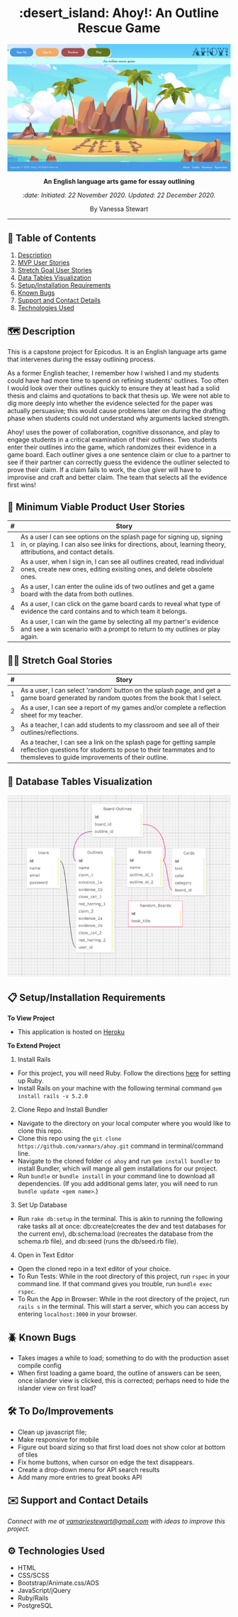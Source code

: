<h1 align="center">:desert_island: Ahoy!: An Outline Rescue Game</h1>  
<img align="center" src="/app/assets/images/splashpage.png">
<p align="center"><b>An English language arts game for essay outlining</b></p>
<p align="center"><em>:date:  Initiated: 22 November 2020. Updated: 22 December 2020.</em></p>
<p align="center">By Vanessa Stewart</p>
<hr/>

## :book: Table of Contents
1. [Description](https://github.com/vanmars/ahoy#world_map-description)
1. [MVP User Stories](https://github.com/vanmars/ahoy#raising_hand-minimum-viable-product-user-stories)
1. [Stretch Goal User Stories](https://github.com/vanmars/ahoy#weight_lifting_woman-stretch-goal-stories)
1. [Data Tables Visualization](https://github.com/vanmars/ahoy#mag_right-database-tables-visualization)
1. [Setup/Installation Requirements](https://github.com/vanmars/ahoy#clipboard-setupinstallation-requirements)
1. [Known Bugs](https://github.com/vanmars/ahoy#beetle-known-bugs)
1. [Support and Contact Details](https://github.com/vanmars/ahoy#envelope-support-and-contact-details)
1. [Technologies Used](https://github.com/vanmars/ahoy#gear-technologies-used)

## :world_map: Description

This is a capstone project for Epicodus. It is an English language arts game that intervenes during the essay outlining process. 

As a former English teacher, I remember how I wished I and my students could have had more time to spend on refining students' outlines. Too often I would look over their outlines quickly to ensure they at least had a solid thesis and claims and quotations to back that thesis up. We were not able to dig more deeply into whether the evidence selected for the paper was actually persuasive; this would cause problems later on during the drafting phase when students could not understand why arguments lacked strength. 

Ahoy! uses the power of collaboration, cognitive dissonance, and play to engage students in a critical examination of their outlines. Two students enter their outlines into the game, which randomizes their evidence in a game board. Each outliner gives a one sentence claim or clue to a partner to see if their partner can correctly guess the evidence the outliner selected to prove their claim. If a claim fails to work, the clue giver will have to improvise and craft and better claim. The team that selects all the evidence first wins!

## :raising_hand: Minimum Viable Product User Stories
| #    | Story | 
| ---- | ----- | 
| 1 | As a user I can see options on the splash page for signing up, signing in, or playing. I can also see links for directions, about, learning theory, attributions, and contact details. |
| 2 | As a user, when I sign in, I can see all outlines created, read individual ones, create new ones, editing exisiting ones, and delete obsolete ones. |
| 3 | As a user, I can enter the ouline ids of two outlines and get a game board with the data from both outlines. |
| 4 | As a user, I can click on the game board cards to reveal what type of evidence the card contains and to which team it belongs. |
| 5 | As a user, I can win the game by selecting all my partner's evidence and see a win scenario with a prompt to return to my outlines or play again. |

## :weight_lifting_woman: Stretch Goal Stories
| #    | Story | 
| ---- | ----- | 
| 1 | As a user, I can select 'random' button on the splash page, and get a game board generated by random quotes from the book that I select. |
| 2 | As a user, I can see a report of my games and/or complete a reflection sheet for my teacher. |
| 3 | As a teacher, I can add students to my classroom and see all of their outlines/reflections. |
| 4 | As a teacher, I can see a link on the splash page for getting sample reflection questions for students to pose to their teammates and to themsleves to guide improvements of their outline. |

## :mag_right: Database Tables Visualization

<img src="./app/assets/images/ahoy_tables.png">

## :clipboard: Setup/Installation Requirements
**To View Project**
* This application is hosted on [Heroku](https://ancient-bayou-05648.herokuapp.com/)

**To Extend Project**
1. Install Rails
- For this project, you will need Ruby. Follow the directions [here](https://www.learnhowtoprogram.com/ruby-and-rails/getting-started-with-ruby/ruby-installation-and-setup) for setting up Ruby.
- Install Rails on your machine with the following terminal command `gem install rails -v 5.2.0`

2. Clone Repo and Install Bundler
- Navigate to the directory on your local computer where you would like to clone this repo.
- Clone this repo using the `git clone https://github.com/vanmars/ahoy.git` command in terminal/command line.
- Navigate to the cloned folder `cd ahoy` and run `gem install bundler` to install Bundler, which will mange all gem installations for our project.
- Run `bundle` or `bundle install` in your command line to download all dependencies. (If you add additional gems later, you will need to run `bundle update <gem name>`.)

3. Set Up Database
- Run `rake db:setup` in the terminal. This is akin to running the following rake tasks all at once: db:create(creates the dev and test databases for the current env), db:schema:load (recreates the database from the schema.rb file), and db:seed (runs the db/seed.rb file).

4. Open in Text Editor
- Open the cloned repo in a text editor of your choice.
- To Run Tests: While in the root directory of this project, run `rspec` in your command line. If that command gives you trouble, run `bundle exec rspec`.
- To Run the App in Browser: While in the root directory of the project, run `rails s` in the terminal. This will start a server, which you can access by entering `localhost:3000` in your browser.

## :beetle: Known Bugs
* Takes images a while to load; something to do with the production asset compile config
* When first loading a game board, the outline of answers can be seen, once islander view is clicked, this is corrected; perhaps need to hide the islander view on first load?

## :hammer_and_wrench: To Do/Improvements
* Clean up javascript file;
* Make responsive for mobile
* Figure out board sizing so that first load does not show color at bottom of tiles
* Fix home buttons, when cursor on edge the text disappears.
* Create a drop-down menu for API search results
* Add many more entries to great books API

## :envelope: Support and Contact Details

_Connect with me at vamariestewart@gmail.com with ideas to improve this project._

## :gear: Technologies Used

* HTML
* CSS/SCSS
* Bootstrap/Animate.css/AOS
* JavaScript/jQuery
* Ruby/Rails
* PostgreSQL